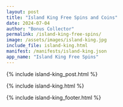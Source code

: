 ```yaml
---
layout: post
title: "Island King Free Spins and Coins"
date: 2024-07-04
author: "Bonus Collector"
permalink: /island-king-free-spins/
image: /assets/images/island-king.jpg
include_file: island-king.html
manifest: /manifests/island-king.json
app_name: "Island King Free Spins"
---
```


{% include island-king_post.html %}

{% include island-king.html %}

{% include island-king_footer.html %}